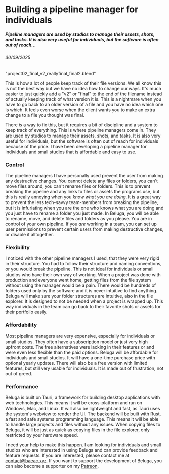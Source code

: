 # Building a pipeline manager for individuals

##### Pipeline managers are used by studios to manage their assets, shots, and tasks. It is also very useful for individuals, but the software is often out of reach...

###### 30/09/2025

"project02_final_v2_reallyfinal_final2.blend"

This is how a lot of people keep track of their file versions. We all know this is not the best way but we have no idea how to change our ways. It's much easier to just quickly add a "v2" or "final" to the end of the filename instead of actually keeping track of what version it is. This is a nightmare when you have to go back to an older version of a file and you have no idea which one is which. It feels even worse when the client wants you to make an extra change to a file you thought was final.

There _is_ a way to fix this, but it requires a bit of discipline and a system to keep track of everything. This is where pipeline managers come in. They are used by studios to manage their assets, shots, and tasks. It is also very useful for individuals, but the software is often out of reach for individuals because of the price. I have been developing a pipeline manager for individuals and small studios that is affordable and easy to use.

### Control
The pipeline managers I have personally used prevent the user from making any destructive changes. You cannot delete any files or folders, you can't move files around, you can't rename files or folders. This is to prevent breaking the pipeline and any links to files or assets the programs use, but this is really annoying when you _know what you are doing_. It is a great way to prevent the less tech-savvy team-members from breaking the pipeline, but it is infuriating when you are the one who knows what you are doing and you just have to rename a folder you just made. In Beluga, you will be able to rename, move, and delete files and folders as you please. You are in control of your own pipeline. If you _are_ working in a team, you can set up user permissions to prevent certain users from making destructive changes, or disable it alltogether.

### Flexibility
I noticed with the other pipeline managers I used, that they were very rigid in their structure. You had to follow their structure and naming conventions, or you would break the pipeline. This is not ideal for individuals or small studios who have their own way of working. When a project was done with production and everyone went home, getting files from the file system without using the manager would be a pain. There would be hundreds of folders used only by the software and it is never intuitive to find anything. Beluga will make sure your folder structures are intuitive, also in the file explorer. It is designed to not be needed when a project is wrapped up. This way individuals in the team can go back to their favorite shots or assets for their portfolio easily.

### Affordability
Most pipeline managers are very expensive, especially for individuals or small studios. They often have a subscription model or just very high upfront costs. The free alternatives were lacking in their features or and were even less flexible than the paid options. Beluga will be affordable for individuals and small studios. It will have a one-time purchase price with optional yearly updates. There will also be a free version with limited features, but still very usable for individuals. It is made out of frustration, not out of greed.

### Performance

Beluga is built on Tauri, a framework for building desktop applications with web technologies. This means it will be cross-platform and run on Windows, Mac, and Linux. It will also be lightweight and fast, as Tauri uses the system's webview to render the UI. The backend will be built with Rust, a fast and safe systems programming language. This means it will be able to handle large projects and files without any issues. When copying files to Beluga, it will be just as quick as copying files in the file explorer, only restricted by your hardware speed.

I need your help to make this happen. I am looking for individuals and small studios who are interested in using Beluga and can provide feedback and feature requests. If you are interested, please contact me at contact@baeac.xyz. If you want to support the development of Beluga, you can also become a supporter on my [Patreon](https://www.patreon.com/baeac).